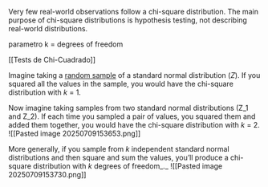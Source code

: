 Very few real-world observations follow a chi-square distribution. The main purpose of chi-square distributions is hypothesis testing, not describing real-world distributions.

parametro k = degrees of freedom

[[Tests de Chi-Cuadrado]]

Imagine taking a [random sample](https://www.scribbr.com/methodology/simple-random-sampling/) of a standard normal distribution (_Z_). If you squared all the values in the sample, you would have the chi-square distribution with _k_ = 1.

Now imagine taking samples from two standard normal distributions (Z_1 and Z_2). If each time you sampled a pair of values, you squared them and added them together, you would have the chi-square distribution with _k_ = 2.
![[Pasted image 20250709153653.png]]

More generally, if you sample from _k_ independent standard normal distributions and then square and sum the values, you’ll produce a chi-square distribution with _k_ degrees of freedom_._
![[Pasted image 20250709153730.png]]

